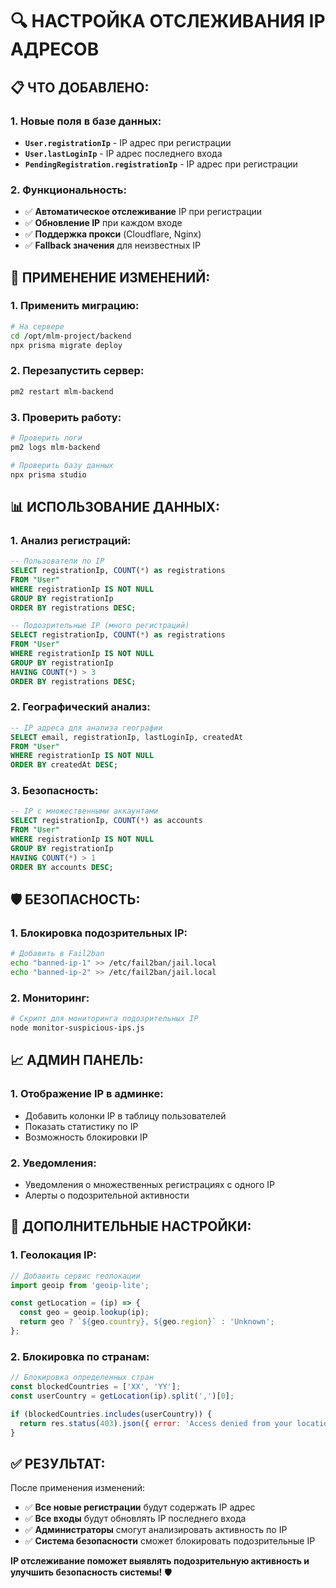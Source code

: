 # 🔍 НАСТРОЙКА ОТСЛЕЖИВАНИЯ IP АДРЕСОВ

## 📋 **ЧТО ДОБАВЛЕНО:**

### **1. Новые поля в базе данных:**
- **`User.registrationIp`** - IP адрес при регистрации
- **`User.lastLoginIp`** - IP адрес последнего входа
- **`PendingRegistration.registrationIp`** - IP адрес при регистрации

### **2. Функциональность:**
- ✅ **Автоматическое отслеживание** IP при регистрации
- ✅ **Обновление IP** при каждом входе
- ✅ **Поддержка прокси** (Cloudflare, Nginx)
- ✅ **Fallback значения** для неизвестных IP

## 🚀 **ПРИМЕНЕНИЕ ИЗМЕНЕНИЙ:**

### **1. Применить миграцию:**
```bash
# На сервере
cd /opt/mlm-project/backend
npx prisma migrate deploy
```

### **2. Перезапустить сервер:**
```bash
pm2 restart mlm-backend
```

### **3. Проверить работу:**
```bash
# Проверить логи
pm2 logs mlm-backend

# Проверить базу данных
npx prisma studio
```

## 📊 **ИСПОЛЬЗОВАНИЕ ДАННЫХ:**

### **1. Анализ регистраций:**
```sql
-- Пользователи по IP
SELECT registrationIp, COUNT(*) as registrations 
FROM "User" 
WHERE registrationIp IS NOT NULL 
GROUP BY registrationIp 
ORDER BY registrations DESC;

-- Подозрительные IP (много регистраций)
SELECT registrationIp, COUNT(*) as registrations 
FROM "User" 
WHERE registrationIp IS NOT NULL 
GROUP BY registrationIp 
HAVING COUNT(*) > 3 
ORDER BY registrations DESC;
```

### **2. Географический анализ:**
```sql
-- IP адреса для анализа географии
SELECT email, registrationIp, lastLoginIp, createdAt 
FROM "User" 
WHERE registrationIp IS NOT NULL 
ORDER BY createdAt DESC;
```

### **3. Безопасность:**
```sql
-- IP с множественными аккаунтами
SELECT registrationIp, COUNT(*) as accounts 
FROM "User" 
WHERE registrationIp IS NOT NULL 
GROUP BY registrationIp 
HAVING COUNT(*) > 1 
ORDER BY accounts DESC;
```

## 🛡️ **БЕЗОПАСНОСТЬ:**

### **1. Блокировка подозрительных IP:**
```bash
# Добавить в Fail2ban
echo "banned-ip-1" >> /etc/fail2ban/jail.local
echo "banned-ip-2" >> /etc/fail2ban/jail.local
```

### **2. Мониторинг:**
```bash
# Скрипт для мониторинга подозрительных IP
node monitor-suspicious-ips.js
```

## 📈 **АДМИН ПАНЕЛЬ:**

### **1. Отображение IP в админке:**
- Добавить колонки IP в таблицу пользователей
- Показать статистику по IP
- Возможность блокировки IP

### **2. Уведомления:**
- Уведомления о множественных регистрациях с одного IP
- Алерты о подозрительной активности

## 🔧 **ДОПОЛНИТЕЛЬНЫЕ НАСТРОЙКИ:**

### **1. Геолокация IP:**
```javascript
// Добавить сервис геолокации
import geoip from 'geoip-lite';

const getLocation = (ip) => {
  const geo = geoip.lookup(ip);
  return geo ? `${geo.country}, ${geo.region}` : 'Unknown';
};
```

### **2. Блокировка по странам:**
```javascript
// Блокировка определенных стран
const blockedCountries = ['XX', 'YY'];
const userCountry = getLocation(ip).split(',')[0];

if (blockedCountries.includes(userCountry)) {
  return res.status(403).json({ error: 'Access denied from your location' });
}
```

## ✅ **РЕЗУЛЬТАТ:**

После применения изменений:
- ✅ **Все новые регистрации** будут содержать IP адрес
- ✅ **Все входы** будут обновлять IP последнего входа
- ✅ **Администраторы** смогут анализировать активность по IP
- ✅ **Система безопасности** сможет блокировать подозрительные IP

**IP отслеживание поможет выявлять подозрительную активность и улучшить безопасность системы!** 🛡️
